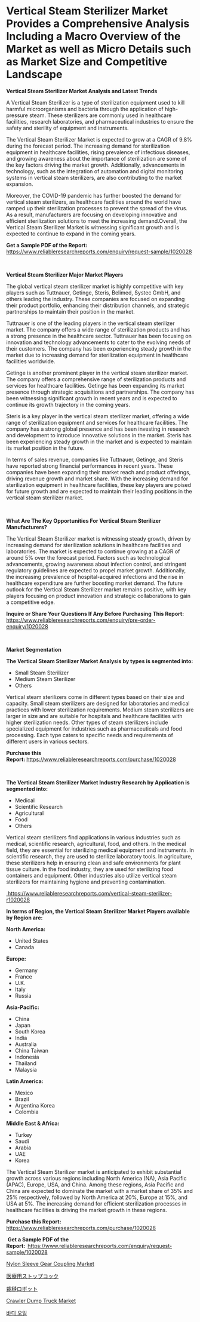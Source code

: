 <p><h1>Vertical Steam Sterilizer Market Provides a Comprehensive Analysis Including a Macro Overview of the Market as well as Micro Details such as Market Size and Competitive Landscape</h1></p><p><strong>Vertical Steam Sterilizer Market Analysis and Latest Trends</strong></p>
<p><p>A Vertical Steam Sterilizer is a type of sterilization equipment used to kill harmful microorganisms and bacteria through the application of high-pressure steam. These sterilizers are commonly used in healthcare facilities, research laboratories, and pharmaceutical industries to ensure the safety and sterility of equipment and instruments.</p><p>The Vertical Steam Sterilizer Market is expected to grow at a CAGR of 9.8% during the forecast period. The increasing demand for sterilization equipment in healthcare facilities, rising prevalence of infectious diseases, and growing awareness about the importance of sterilization are some of the key factors driving the market growth. Additionally, advancements in technology, such as the integration of automation and digital monitoring systems in vertical steam sterilizers, are also contributing to the market expansion.</p><p>Moreover, the COVID-19 pandemic has further boosted the demand for vertical steam sterilizers, as healthcare facilities around the world have ramped up their sterilization processes to prevent the spread of the virus. As a result, manufacturers are focusing on developing innovative and efficient sterilization solutions to meet the increasing demand.Overall, the Vertical Steam Sterilizer Market is witnessing significant growth and is expected to continue to expand in the coming years.</p></p>
<p><strong>Get a Sample PDF of the Report:&nbsp;</strong> <a href="https://www.reliableresearchreports.com/enquiry/request-sample/1020028">https://www.reliableresearchreports.com/enquiry/request-sample/1020028</a></p>
<p>&nbsp;</p>
<p><strong>Vertical Steam Sterilizer Major Market Players</strong></p>
<p><p>The global vertical steam sterilizer market is highly competitive with key players such as Tuttnauer, Getinge, Steris, Belimed, Systec GmbH, and others leading the industry. These companies are focused on expanding their product portfolio, enhancing their distribution channels, and strategic partnerships to maintain their position in the market.</p><p>Tuttnauer is one of the leading players in the vertical steam sterilizer market. The company offers a wide range of sterilization products and has a strong presence in the healthcare sector. Tuttnauer has been focusing on innovation and technology advancements to cater to the evolving needs of their customers. The company has been experiencing steady growth in the market due to increasing demand for sterilization equipment in healthcare facilities worldwide.</p><p>Getinge is another prominent player in the vertical steam sterilizer market. The company offers a comprehensive range of sterilization products and services for healthcare facilities. Getinge has been expanding its market presence through strategic acquisitions and partnerships. The company has been witnessing significant growth in recent years and is expected to continue its growth trajectory in the coming years.</p><p>Steris is a key player in the vertical steam sterilizer market, offering a wide range of sterilization equipment and services for healthcare facilities. The company has a strong global presence and has been investing in research and development to introduce innovative solutions in the market. Steris has been experiencing steady growth in the market and is expected to maintain its market position in the future.</p><p>In terms of sales revenue, companies like Tuttnauer, Getinge, and Steris have reported strong financial performances in recent years. These companies have been expanding their market reach and product offerings, driving revenue growth and market share. With the increasing demand for sterilization equipment in healthcare facilities, these key players are poised for future growth and are expected to maintain their leading positions in the vertical steam sterilizer market.</p></p>
<p>&nbsp;</p>
<p><strong>What Are The Key Opportunities For Vertical Steam Sterilizer Manufacturers?</strong></p>
<p><p>The Vertical Steam Sterilizer market is witnessing steady growth, driven by increasing demand for sterilization solutions in healthcare facilities and laboratories. The market is expected to continue growing at a CAGR of around 5% over the forecast period. Factors such as technological advancements, growing awareness about infection control, and stringent regulatory guidelines are expected to propel market growth. Additionally, the increasing prevalence of hospital-acquired infections and the rise in healthcare expenditure are further boosting market demand. The future outlook for the Vertical Steam Sterilizer market remains positive, with key players focusing on product innovation and strategic collaborations to gain a competitive edge.</p></p>
<p><strong>Inquire or Share Your Questions If Any Before Purchasing This Report:</strong> <a href="https://www.reliableresearchreports.com/enquiry/pre-order-enquiry/1020028">https://www.reliableresearchreports.com/enquiry/pre-order-enquiry/1020028</a></p>
<p>&nbsp;</p>
<p><strong>Market Segmentation</strong></p>
<p><strong>The Vertical Steam Sterilizer Market Analysis by types is segmented into:</strong></p>
<p><ul><li>Small Steam Sterilizer</li><li>Medium Steam Sterilizer</li><li>Others</li></ul></p>
<p><p>Vertical steam sterilizers come in different types based on their size and capacity. Small steam sterilizers are designed for laboratories and medical practices with lower sterilization requirements. Medium steam sterilizers are larger in size and are suitable for hospitals and healthcare facilities with higher sterilization needs. Other types of steam sterilizers include specialized equipment for industries such as pharmaceuticals and food processing. Each type caters to specific needs and requirements of different users in various sectors.</p></p>
<p><strong>Purchase this Report:&nbsp;</strong><a href="https://www.reliableresearchreports.com/purchase/1020028">https://www.reliableresearchreports.com/purchase/1020028</a></p>
<p>&nbsp;</p>
<p><strong>The Vertical Steam Sterilizer Market Industry Research by Application is segmented into:</strong></p>
<p><ul><li>Medical</li><li>Scientific Research</li><li>Agricultural</li><li>Food</li><li>Others</li></ul></p>
<p><p>Vertical steam sterilizers find applications in various industries such as medical, scientific research, agricultural, food, and others. In the medical field, they are essential for sterilizing medical equipment and instruments. In scientific research, they are used to sterilize laboratory tools. In agriculture, these sterilizers help in ensuring clean and safe environments for plant tissue culture. In the food industry, they are used for sterilizing food containers and equipment. Other industries also utilize vertical steam sterilizers for maintaining hygiene and preventing contamination.</p></p>
<p><a href="https://www.reliableresearchreports.com/vertical-steam-sterilizer-r1020028">&nbsp;https://www.reliableresearchreports.com/vertical-steam-sterilizer-r1020028</a></p>
<p><strong>In terms of Region, the Vertical Steam Sterilizer Market Players available by Region are:</strong></p>
<p>
    <p> <strong> North America: </strong>
        <ul>
            <li>United States</li>
            <li>Canada</li>
        </ul>
        </p> 
    <p> <strong> Europe: </strong>
        <ul>
            <li>Germany</li>
            <li>France</li>
            <li>U.K.</li>
            <li>Italy</li>
            <li>Russia</li>
        </ul>
        </p> 
    <p> <strong> Asia-Pacific: </strong>
        <ul>
            <li>China</li>
            <li>Japan</li>
            <li>South Korea</li>
            <li>India</li>
            <li>Australia</li>
            <li>China Taiwan</li>
            <li>Indonesia</li>
            <li>Thailand</li>
            <li>Malaysia</li>
        </ul>
        </p> 
    <p> <strong> Latin America: </strong>
        <ul>
            <li>Mexico</li>
            <li>Brazil</li>
            <li>Argentina Korea</li>
            <li>Colombia</li>
        </ul>
        </p> 
    <p> <strong> Middle East & Africa: </strong>
        <ul>
            <li>Turkey</li>
            <li>Saudi</li>
            <li>Arabia</li>
            <li>UAE</li>
            <li>Korea</li>
        </ul>
    </p>
    </p>
<p><p>The Vertical Steam Sterilizer market is anticipated to exhibit substantial growth across various regions including North America (NA), Asia Pacific (APAC), Europe, USA, and China. Among these regions, Asia Pacific and China are expected to dominate the market with a market share of 35% and 25% respectively, followed by North America at 20%, Europe at 15%, and USA at 5%. The increasing demand for efficient sterilization processes in healthcare facilities is driving the market growth in these regions.</p></p>
<p><strong>Purchase this Report: </strong><a href="https://www.reliableresearchreports.com/purchase/1020028">https://www.reliableresearchreports.com/purchase/1020028</a></p>
<p>&nbsp;<strong>Get a Sample PDF of the Report:&nbsp;&nbsp;</strong><a href="https://www.reliableresearchreports.com/enquiry/request-sample/1020028">https://www.reliableresearchreports.com/enquiry/request-sample/1020028</a></p>
<p><strong></strong></p>
<p><p><a href="https://github.com/gdfhhhj/Market-Research-Report-List-4/blob/main/nylon-sleeve-gear-coupling-market.md">Nylon Sleeve Gear Coupling Market</a></p><p><a href="https://github.com/RudyBoyer2017/Market-Research-Report-List-1/blob/main/959484034974.md">医療用ストップコック</a></p><p><a href="https://github.com/MosesSpinka1914/Market-Research-Report-List-1/blob/main/411039234973.md">裁縫ロボット</a></p><p><a href="https://github.com/RichRobinson5/Market-Research-Report-List-4/blob/main/crawler-dump-truck-market.md">Crawler Dump Truck Market</a></p><p><a href="https://github.com/iansanftyord09878/Market-Research-Report-List-1/blob/main/877139932184.md">바디 오일</a></p></p>